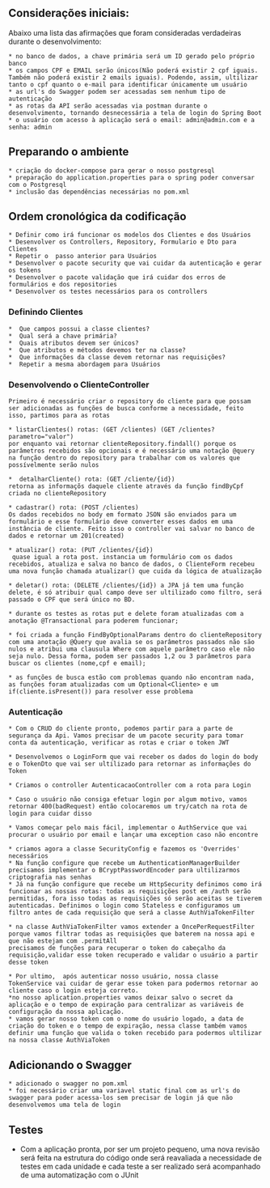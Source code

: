## Considerações iniciais:
Abaixo uma lista das afirmações que foram consideradas verdadeiras durante o desenvolvimento:
	
	* no banco de dados, a chave primária será um ID gerado pelo próprio banco
	* os campos CPF e EMAIL serão únicos(Não poderá existir 2 cpf iguais. Também não poderá existir 2 emails iguais). Podendo, assim, ultilizar tanto o cpf quanto o e-mail para identificar únicamente um usuário
	* as url's do Swagger podem ser acessadas sem nenhum tipo de autenticação
	* as rotas da API serão acessadas via postman durante o desenvolvimento, tornando desnecessária a tela de login do Spring Boot
	* o usuário com acesso à aplicação será o email: admin@admin.com e a senha: admin 

## Preparando o ambiente
	
	* criação do docker-compose para gerar o nosso postgresql
	* preparação do application.properties para o spring poder conversar com o Postgresql
	* inclusão das dependências necessárias no pom.xml


## Ordem cronológica da codificação
	
	* Definir como irá funcionar os modelos dos Clientes e dos Usuários
	* Desenvolver os Controllers, Repository, Formulario e Dto para Clientes	
	* Repetir o  passo anterior para Usuários	
	* Desenvolver o pacote security que vai cuidar da autenticação e gerar os tokens	
	* Desenvolver o pacote validação que irá cuidar dos erros de formulários e dos repositories	
	* Desenvolver os testes necessários para os controllers

### Definindo Clientes
	
	*  Que campos possui a classe clientes?
	*  Qual será a chave primária?
	*  Quais atributos devem ser únicos?
	*  Que atributos e métodos devemos ter na classe? 
	*  Que informações da classe devem retornar nas requisições?
	*  Repetir a mesma abordagem para Usuários


### Desenvolvendo o ClienteController
	
	Primeiro é necessário criar o repository do cliente para que possam ser adicionadas as funções de busca conforme a necessidade, feito isso, partimos para as rotas

	* listarClientes() rotas: (GET /clientes) (GET /clientes?parametro="valor")
	por enquanto vai retornar clienteRepository.findall() porque os parâmetros recebidos são opcionais e é necessário uma notação @query na função dentro do repository para trabalhar com os valores que possívelmente serão nulos
		
	*  detalharCliente() rota: (GET /cliente/{id}) 
	retorna as informaçõs daquele cliente através da função findByCpf criada no clienteRepository
		
	* cadastrar() rota: (POST /clientes)
	Os dados recebidos no body em formato JSON são enviados para um formulário e esse formulário deve converter esses dados em uma instância de cliente. Feito isso o controller vai salvar no banco de dados e retornar um 201(created)

	* atualizar() rota: (PUT /clientes/{id})
	 quase igual a rota post. instancia um formulário com os dados recebidos, atualiza e salva no banco de dados, o ClienteForm recebeu uma nova função chamada atualizar() que cuida da lógica de atualização
	
	* deletar() rota: (DELETE /clientes/{id}) a JPA já tem uma função delete, é só atribuir qual campo deve ser ultilizado como filtro, será passado o CPF que será único no BD.

	* durante os testes as rotas put e delete foram atualizadas com a anotação @Transactional para poderem funcionar;

	* foi criada a função FindByOptionalParams dentro do clienteRepository com uma anotação @Query que avalia se os parâmetros passados não são nulos e atribui uma clausula Where com aquele parâmetro caso ele não seja nulo. Dessa forma, podem ser passados 1,2 ou 3 parâmetros para buscar os clientes (nome,cpf e email);

	* as funções de busca estão com problemas quando não encontram nada, as funções foram atualizadas com um Optional<Cliente> e um if(cliente.isPresent()) para resolver esse problema
	
### Autenticação

	* Com o CRUD do cliente pronto, podemos partir para a parte de segurança da Api. Vamos precisar de um pacote security para tomar conta da autenticação, verificar as rotas e criar o token JWT

	* Desenvolvemos o LoginForm que vai receber os dados do login do body e o TokenDto que vai ser ultilizado para retornar as informações do Token

	* Criamos o controller AutenticacaoController com a rota para Login

	* Caso o usuário não consiga efetuar login por algum motivo, vamos retornar 400(badRequest) então colocaremos um try/catch na rota de login para cuidar disso

	* Vamos começar pelo mais fácil, implementar o AuthService que vai procurar o usuário por email e lançar uma exception caso não encontre

	* criamos agora a classe SecurityConfig e fazemos os 'Overrides' necessários
	* Na função configure que recebe um AuthenticationManagerBuilder precisamos implementar o BCryptPasswordEncoder para ultilizarmos criptografia nas senhas
	* Já na função configure que recebe um HttpSecurity definimos como irá funcionar as nossas rotas: todas as requisições post em /auth serão permitidas, fora isso todas as requisições só serão aceitas se tiverem autenticadas. Definimos o login como Stateless e configuramos um filtro antes de cada requisição que será a classe AuthViaTokenFilter

	* na classe AuthViaTokenFilter vamos extender a OncePerRequestFilter porque vamos filtrar todas as requisições que baterem na nossa api e que não estejam com .permitAll
	precisamos de funções para recuperar o token do cabeçalho da requisição,validar esse token recuperado e validar o usuário a partir desse token
	
	* Por ultimo,  após autenticar nosso usuário, nossa classe TokenService vai cuidar de gerar esse token para podermos retornar ao cliente caso o login esteja correto.
	*no nosso aplication.properties vamos deixar salvo o secret da aplicação e o tempo de expiração para centralizar as variáveis de configuração da nossa aplicação.
	* vamos gerar nosso token com o nome do usuário logado, a data de criação do token e o tempo de expiração, nessa classe também vamos definir uma função que valida o token recebido para podermos ultilizar na nossa classe AuthViaToken

## Adicionando o Swagger
	* adicionado o swagger no pom.xml
	* foi necessário criar uma variavel static final com as url's do swagger para poder acessa-los sem precisar de login já que não desenvolvemos uma tela de login
	
## Testes

* Com a aplicação pronta, por ser um projeto pequeno, uma nova revisão será feita na estrutura do código onde será reavaliada a necessidade de testes em cada unidade e cada teste a ser realizado será acompanhado de uma automatização com o JUnit
	
	
	
	
	
	
	
	
	
	
	
	
	
	

